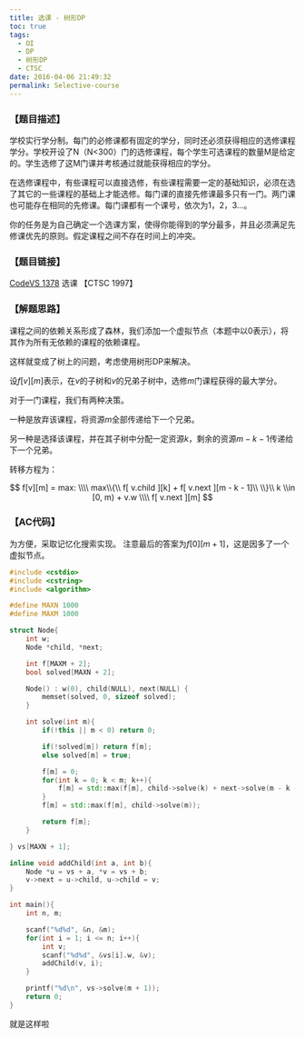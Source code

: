 ```yaml
---
title: 选课 - 树形DP
toc: true
tags:
  - OI
  - DP
  - 树形DP
  - CTSC
date: 2016-04-06 21:49:32
permalink: Selective-course
---
```


### 【题目描述】

学校实行学分制。每门的必修课都有固定的学分，同时还必须获得相应的选修课程学分。学校开设了N（N<300）门的选修课程，每个学生可选课程的数量M是给定的。学生选修了这M门课并考核通过就能获得相应的学分。 

在选修课程中，有些课程可以直接选修，有些课程需要一定的基础知识，必须在选了其它的一些课程的基础上才能选修。每门课的直接先修课最多只有一门。两门课也可能存在相同的先修课。每门课都有一个课号，依次为1，2，3...。

你的任务是为自己确定一个选课方案，使得你能得到的学分最多，并且必须满足先修课优先的原则。假定课程之间不存在时间上的冲突。

### 【题目链接】
[CodeVS 1378](http://codevs.cn/problem/1378/) 选课 【CTSC 1997】

<!--more-->

### 【解题思路】

课程之间的依赖关系形成了森林，我们添加一个虚拟节点（本题中以0表示），将其作为所有无依赖的课程的依赖课程。

这样就变成了树上的问题，考虑使用树形DP来解决。

设$f[v][m]$表示，在$v$的子树和$v$的兄弟子树中，选修$m$门课程获得的最大学分。

对于一门课程，我们有两种决策。

一种是放弃该课程，将资源$m$全部传递给下一个兄弟。

另一种是选择该课程，并在其子树中分配一定资源$k$，剩余的资源$m - k - 1$传递给下一个兄弟。

转移方程为：

$$
f[v][m] = max:
\\\\ max\\{\\ f[ v.child ][k] + f[ v.next ][m - k - 1]\\ \\}\\ k \\in [0, m) + v.w
\\\\ f[ v.next ][m]
$$

### 【AC代码】

为方便，采取记忆化搜索实现。
注意最后的答案为$f[0][m + 1]$，这是因多了一个虚拟节点。

```c++
#include <cstdio>
#include <cstring>
#include <algorithm>

#define MAXN 1000
#define MAXM 1000

struct Node{
    int w;
    Node *child, *next;

    int f[MAXM + 2];
    bool solved[MAXN + 2];

    Node() : w(0), child(NULL), next(NULL) {
        memset(solved, 0, sizeof solved);
    }

    int solve(int m){
        if(!this || m < 0) return 0;

        if(!solved[m]) return f[m];
        else solved[m] = true;

        f[m] = 0;
        for(int k = 0; k < m; k++){
            f[m] = std::max(f[m], child->solve(k) + next->solve(m - k - 1) + w);
        }
        f[m] = std::max(f[m], child->solve(m));

        return f[m];
    }

} vs[MAXN + 1];

inline void addChild(int a, int b){
    Node *u = vs + a, *v = vs + b;
    v->next = u->child, u->child = v;
}

int main(){
    int n, m;

    scanf("%d%d", &n, &m);
    for(int i = 1; i <= n; i++){
        int v;
        scanf("%d%d", &vs[i].w, &v);
        addChild(v, i);
    }

    printf("%d\n", vs->solve(m + 1));
    return 0;
}

```
就是这样啦
